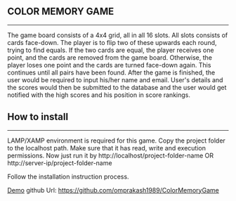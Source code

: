 COLOR MEMORY GAME
-----------------
-----------------

The game board consists of a 4x4 grid, all in all 16 slots. All slots consists of cards face-down.
The player is to flip two of these upwards each round, trying to find equals.
If the two cards are equal, the player receives one point, and the cards are removed from the game board. Otherwise,
the player loses one point and the cards are turned face-down again. This continues until all pairs have been found.
After the game is finished, the user would be required to input his/her name and email. User's details and the scores
would then be submitted to the database and the user would get notified with the high scores and his position in score rankings.

How to install
--------------
--------------
LAMP/XAMP environment is required for this game.
Copy the project folder to the localhost path. Make sure that it has read, write and execution permissions. Now just run it by
http://localhost/project-folder-name OR http://server-ip/project-folder-name

Follow the installation instruction process.

<a href="">Demo</a>
github Url: https://github.com/omprakash1989/ColorMemoryGame 
